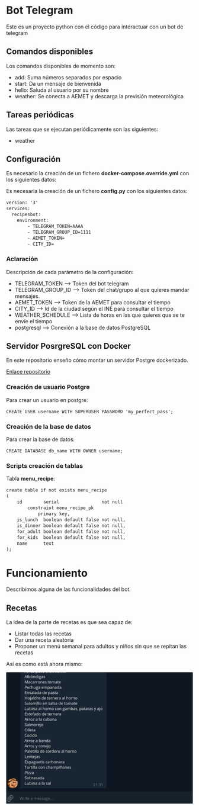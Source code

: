 # Bot Telegram

Este es un proyecto python con el código para interactuar con un bot de telegram

## Comandos disponibles

Los comandos disponibles de momento son:

- add: Suma números separados por espacio
- start: Da un mensaje de bienvenida
- hello: Saluda al usuario por su nombre
- weather: Se conecta a AEMET y descarga la previsión meteorológica

## Tareas periódicas

Las tareas que se ejecutan periódicamente son las siguientes:

- weather

## Configuración

Es necesario la creación de un fichero **docker-compose.override.yml** con los siguientes datos:

Es necesaria la creación de un fichero **config.py** con los siguientes datos:

```
version: '3'
services:
  recipesbot:
    environment: 
        - TELEGRAM_TOKEN=AAAA
        - TELEGRAM_GROUP_ID=1111
        - AEMET_TOKEN=
        - CITY_ID=
```

### Aclaración

Descripción de cada parámetro de la configuración:

- TELEGRAM_TOKEN --> Token del bot telegram
- TELEGRAM_GROUP_ID --> Token del chat/grupo al que quieres mandar mensajes.
- AEMET_TOKEN --> Token de la AEMET para consultar el tiempo
- CITY_ID --> Id de la ciudad según el INE para consultar el tiempo
- WEATHER_SCHEDULE --> Lista de horas en las que quieres que se te envíe el tiempo
- postgresql --> Conexión a la base de datos PostgreSQL

## Servidor PosrgreSQL con Docker

En este repositorio enseño cómo montar un servidor Postgre dockerizado.

[Enlace repositorio](https://github.com/Dynam1co/Docker_container_postgresql_12)

### Creación de usuario Postgre

Para crear un usuario en postgre:

```
CREATE USER username WITH SUPERUSER PASSWORD 'my_perfect_pass';
```

### Creación de la base de datos

Para crear la base de datos:

```
CREATE DATABASE db_name WITH OWNER username;
```

### Scripts creación de tablas

Tabla **menu_recipe**:

```
create table if not exists menu_recipe
(
    id        serial                not null
        constraint menu_recipe_pk
            primary key,
    is_lunch  boolean default false not null,
    is_dinner boolean default false not null,
    for_adult boolean default false not null,
    for_kids  boolean default false not null,
    name      text
);
```

# Funcionamiento

Describimos alguna de las funcionalidades del bot.

## Recetas

La idea de la parte de recetas es que sea capaz de:

- Listar todas las recetas
- Dar una receta aleatoria
- Proponer un menú semanal para adultos y niños sin que se repitan las recetas

Así es como está ahora mismo:

![Alt Text](img/bot_telegram.gif)